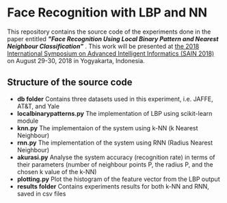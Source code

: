 # Face Recognition with LBP and NN
This repository contains the source code of the experiments done in the paper entitled ***"Face Recognition Using Local Binary Pattern and Nearest Neighbour Classification"*** . This work will be presented at [the 2018 International Symposium on Advanced Intelligent Informatics (SAIN 2018)](http://sain.ijain.org/) on August 29-30, 2018 in Yogyakarta, Indonesia.

## Structure of the source code
- **db folder** Contains three datasets used in this experiment, i.e. JAFFE, AT&T, and Yale
- **localbinarypatterns.py** The implementation of LBP using scikit-learn module
- **knn.py** The implementaion of the system using k-NN (k Nearest Neighbour)
- **rnn.py** The implementation of the system using RNN (Radius Nearest Neighbour)
- **akurasi.py** Analyse the system accuracy (recognition rate) in terms of their parameters (number of neighbour points P, the radius P, and the chosen k value of the k-NN)
- **plotting.py** Plot the histogram of the feature vector from the LBP output
- **results folder** Contains experiments results for both k-NN and RNN, saved in csv files
